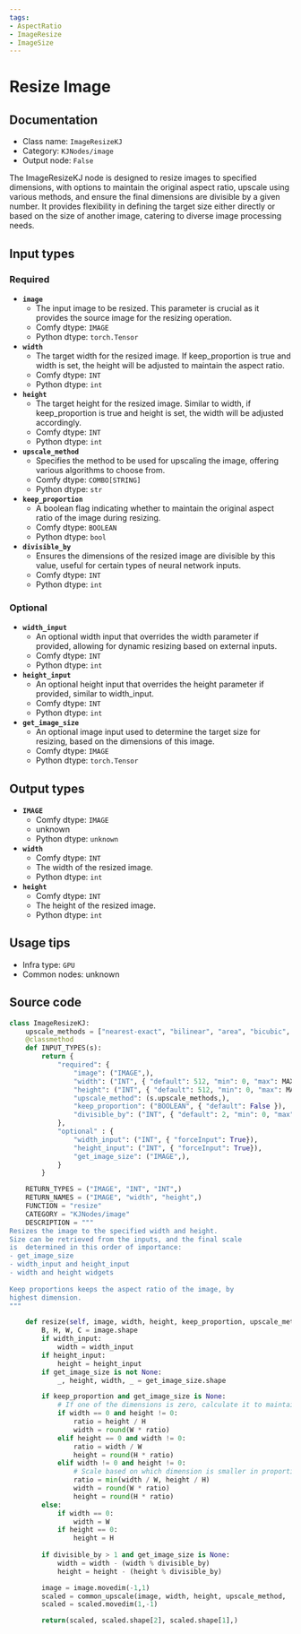 ```yaml
---
tags:
- AspectRatio
- ImageResize
- ImageSize
---
```


# Resize Image
## Documentation
- Class name: `ImageResizeKJ`
- Category: `KJNodes/image`
- Output node: `False`

The ImageResizeKJ node is designed to resize images to specified dimensions, with options to maintain the original aspect ratio, upscale using various methods, and ensure the final dimensions are divisible by a given number. It provides flexibility in defining the target size either directly or based on the size of another image, catering to diverse image processing needs.
## Input types
### Required
- **`image`**
    - The input image to be resized. This parameter is crucial as it provides the source image for the resizing operation.
    - Comfy dtype: `IMAGE`
    - Python dtype: `torch.Tensor`
- **`width`**
    - The target width for the resized image. If keep_proportion is true and width is set, the height will be adjusted to maintain the aspect ratio.
    - Comfy dtype: `INT`
    - Python dtype: `int`
- **`height`**
    - The target height for the resized image. Similar to width, if keep_proportion is true and height is set, the width will be adjusted accordingly.
    - Comfy dtype: `INT`
    - Python dtype: `int`
- **`upscale_method`**
    - Specifies the method to be used for upscaling the image, offering various algorithms to choose from.
    - Comfy dtype: `COMBO[STRING]`
    - Python dtype: `str`
- **`keep_proportion`**
    - A boolean flag indicating whether to maintain the original aspect ratio of the image during resizing.
    - Comfy dtype: `BOOLEAN`
    - Python dtype: `bool`
- **`divisible_by`**
    - Ensures the dimensions of the resized image are divisible by this value, useful for certain types of neural network inputs.
    - Comfy dtype: `INT`
    - Python dtype: `int`
### Optional
- **`width_input`**
    - An optional width input that overrides the width parameter if provided, allowing for dynamic resizing based on external inputs.
    - Comfy dtype: `INT`
    - Python dtype: `int`
- **`height_input`**
    - An optional height input that overrides the height parameter if provided, similar to width_input.
    - Comfy dtype: `INT`
    - Python dtype: `int`
- **`get_image_size`**
    - An optional image input used to determine the target size for resizing, based on the dimensions of this image.
    - Comfy dtype: `IMAGE`
    - Python dtype: `torch.Tensor`
## Output types
- **`IMAGE`**
    - Comfy dtype: `IMAGE`
    - unknown
    - Python dtype: `unknown`
- **`width`**
    - Comfy dtype: `INT`
    - The width of the resized image.
    - Python dtype: `int`
- **`height`**
    - Comfy dtype: `INT`
    - The height of the resized image.
    - Python dtype: `int`
## Usage tips
- Infra type: `GPU`
- Common nodes: unknown


## Source code
```python
class ImageResizeKJ:
    upscale_methods = ["nearest-exact", "bilinear", "area", "bicubic", "lanczos"]
    @classmethod
    def INPUT_TYPES(s):
        return {
            "required": {
                "image": ("IMAGE",),
                "width": ("INT", { "default": 512, "min": 0, "max": MAX_RESOLUTION, "step": 8, }),
                "height": ("INT", { "default": 512, "min": 0, "max": MAX_RESOLUTION, "step": 8, }),
                "upscale_method": (s.upscale_methods,),
                "keep_proportion": ("BOOLEAN", { "default": False }),
                "divisible_by": ("INT", { "default": 2, "min": 0, "max": 512, "step": 1, }),
            },
            "optional" : {
                "width_input": ("INT", { "forceInput": True}),
                "height_input": ("INT", { "forceInput": True}),
                "get_image_size": ("IMAGE",),
            }
        }

    RETURN_TYPES = ("IMAGE", "INT", "INT",)
    RETURN_NAMES = ("IMAGE", "width", "height",)
    FUNCTION = "resize"
    CATEGORY = "KJNodes/image"
    DESCRIPTION = """
Resizes the image to the specified width and height.  
Size can be retrieved from the inputs, and the final scale  
is  determined in this order of importance:  
- get_image_size  
- width_input and height_input  
- width and height widgets  
  
Keep proportions keeps the aspect ratio of the image, by  
highest dimension.  
"""

    def resize(self, image, width, height, keep_proportion, upscale_method, divisible_by, width_input=None, height_input=None, get_image_size=None):
        B, H, W, C = image.shape
        if width_input:
            width = width_input
        if height_input:
            height = height_input
        if get_image_size is not None:
            _, height, width, _ = get_image_size.shape

        if keep_proportion and get_image_size is None:
            # If one of the dimensions is zero, calculate it to maintain the aspect ratio
            if width == 0 and height != 0:
                ratio = height / H
                width = round(W * ratio)
            elif height == 0 and width != 0:
                ratio = width / W
                height = round(H * ratio)
            elif width != 0 and height != 0:
                # Scale based on which dimension is smaller in proportion to the desired dimensions
                ratio = min(width / W, height / H)
                width = round(W * ratio)
                height = round(H * ratio)
        else:
            if width == 0:
                width = W
            if height == 0:
                height = H
    
        if divisible_by > 1 and get_image_size is None:
            width = width - (width % divisible_by)
            height = height - (height % divisible_by)

        image = image.movedim(-1,1)
        scaled = common_upscale(image, width, height, upscale_method, 'disabled')
        scaled = scaled.movedim(1,-1)

        return(scaled, scaled.shape[2], scaled.shape[1],)

```
